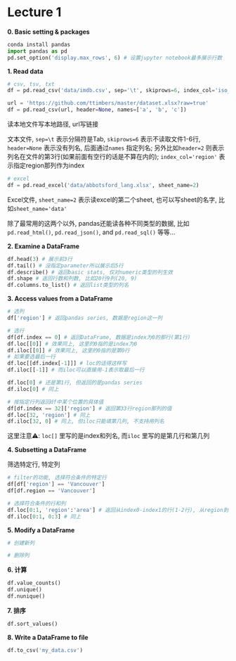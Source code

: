 # Lecture 1

**0. Basic setting & packages**

```py
conda install pandas
import pandas as pd
pd.set_option('display.max_rows', 6) # 设置jupyter notebook最多展示行数
```

**1. Read data**

```python
# csv, tsv, txt
df = pd.read_csv('data/imdb.csv', sep='\t', skiprows=6, index_col='iso_code')

url = 'https://github.com/ttimbers/master/dataset.xlsx?raw=true'
df = pd.read_csv(url, header=None, names=['a', 'b', 'c'])
```

读本地文件写本地路径, url写链接

文本文件, `sep=\t` 表示分隔符是Tab, `skiprows=6` 表示不读取文件1-6行, `header=None` 表示没有列名, 后面通过`names` 指定列名; 另外比如`header=2` 则表示列名在文件的第3行(如果前面有空行的话是不算在内的); `index_col='region'` 表示指定region那列作为index

```py
# excel
df = pd.read_excel('data/abbotsford_lang.xlsx', sheet_name=2)
```

Excel文件, `sheet_name=2` 表示读excel的第二个sheet, 也可以写sheet的名字, 比如`sheet_name='data'`

除了最常用的这两个以外, pandas还能读各种不同类型的数据, 比如 `pd.read_html()`, `pd.read_json()`, and `pd.read_sql()` 等等...

**2. Examine a DataFrame**

```py
df.head(3) # 展示前3行
df.tail() # 没指定parameter所以展示后5行
df.describe() # 返回basic stats, 仅对numeric类型的列生效
df.shape # 返回行数和列数, 比如20行9列(20, 9)
df.columns.to_list() # 返回list类型的列名
```

**3. Access values from a DataFrame**

```py
# 选列
df['region'] # 返回pandas series, 数据是region这一列

# 选行
df[df.index == 0] # 返回DataFrame, 数据是index为0的那行(第1行)
df.loc[[0]] # 效果同上, 这里的0指的是index为0
df.iloc[[0]] # 效果同上, 这里的0指的是第0行
# 如果要选最后一行
df.loc[[df.index[-1]]] # loc的话得这样写
df.iloc[[-1]] # 而iloc可以直接用-1表示取最后一行

df.loc[0] # 还是第1行, 但返回的是pandas series
df.iloc[0] # 同上

# 按指定行列返回df中某个位置的具体值
df[df.index == 32]['region'] # 返回第33行region那列的值
df.loc[32, 'region'] # 同上
df.iloc[32, 0] # 同上, 但iloc只能填第几列, 不支持用列名
```

这里注意⚠️: `loc[]` 里写的是index和列名, 而`iloc` 里写的是第几行和第几列

**4. Subsetting a DataFrame**

筛选特定行, 特定列

```py
# filter的功能, 选择符合条件的特定行
df[df['region'] == 'Vancouver']
df[df.region == 'Vancouver']

# 选择符合条件的行和列
df.loc[0:1, 'region':'area'] # 返回从index0-index1的行(1-2行), 从region到area列(1-3列)
df.iloc[0:1, 0:3] # 同上
```



**5. Modify a DataFrame**

```py
# 创建新列

# 删除列
```



**6. 计算**

```py
df.value_counts()
df.unique()
df.nunique()
```



**7. 排序**

```py
df.sort_values()
```

**8. Write a DataFrame to file**

```py
df.to_csv('my_data.csv')
```



